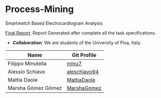 # Process-Mining
Smartwatch Based Electrocardiogram Analysis

[Final Report](https://github.com/MarshaGomez/PM-Smartwatch-Electrocardiogram/blob/main/Report/2020-PMI-Smart-watch%20based%20electrocardiogram%20analysis.pdf). Report Generated after complete all the task specifications.

- **Collaboration**: We are students of the University of Pisa, Italy.

|Name|Git Profile|
|---------------|-----------|
|Filippo Minutella|[minu7](https://github.com/minu7)
|Alessio Schiavo|[aleschiavo94](https://github.com/aleschiavo94)|
|Mattia Daole|[MattiaDaole](https://github.com/MattiaDaole)|
|Marsha Gómez Gómez|[MarshaGomez](https://github.com/MarshaGomez)|

